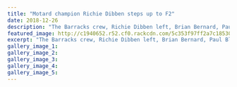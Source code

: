 ```yaml
---
title: "Motard champion Richie Dibben steps up to F2"
date: 2018-12-26
description: "The Barracks crew, Richie Dibben left, Brian Bernard, Paul Blinkhorne, Chris Dibben, Mick Paul & Logan Kenny ready for battle..."
featured_image: http://c1940652.r52.cf0.rackcdn.com/5c353f97ff2a7c18530003e3/Dibben-chron-26-dec.jpg
excerpt: "The Barracks crew, Richie Dibben left, Brian Bernard, Paul Blinkhorne, Chris Dibben, Mick Paul & Logan Kenny are ready for battle."
gallery_image_1: 
gallery_image_2: 
gallery_image_3: 
gallery_image_4: 
gallery_image_5: 
---
```

